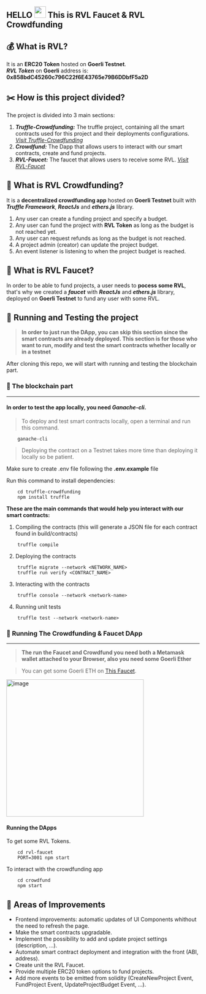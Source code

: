 HELLO <img src="https://raw.githubusercontent.com/MartinHeinz/MartinHeinz/master/wave.gif" width="30px"> This is RVL Faucet & RVL Crowdfunding
---
## 💰 What is RVL?

It is an **ERC20 Token** hosted on **Goerli Testnet**.  
***RVL Token*** on **Goerli** address is: **0x858bdC45260c796C22f6E43765e79B6DDbfF5a2D**

## ✂️ How is this project divided?
The project is divided into 3 main sections:
1. ***Truffle-Crowdfunding:*** The truffle project, containing all the smart contracts used for this project and their deployments configurations.
[*Visit Truffle-Crowdfunding*](http://rvl-crowdfund-me.s3-website-us-east-1.amazonaws.com/)
2. ***Crowdfund:*** The Dapp that allows users to interact with our smart contracts, create and fund projects.
3. ***RVL-Faucet:*** The faucet that allows users to receive some RVL.
[*Visit RVL-Faucet*](http://rvl-faucet.s3-website-us-east-1.amazonaws.com/)

## 🙌 What is RVL Crowdfunding?
It is a **decentralized crowdfunding app** hosted on **Goerli Testnet** built with ***Truffle Framework***, ***ReactJs*** and ***ethers.js*** library.
1. Any user can create a funding project and specify a budget.
2. Any user can fund the project with **RVL Token** as long as the budget is not reached yet.
3. Any user can request refunds as long as the budget is not reached.
4. A project admin (creator) can update the project budget.
5. An event listener is listening to when the project budget is reached.

## 🎰 What is RVL Faucet?
In order to be able to fund projects, a user needs to **pocess some RVL**, that's why we created a ***faucet*** with ***ReactJs*** and ***ethers.js*** library, deployed on **Goerli Testnet** to fund any user with some RVL.

## 🎯 Running and Testing the project
> **In order to just run the DApp, you can skip this section since the smart contracts are already deployed. This section is for those who want to run, modify and test the smart contracts whether locally or in a testnet**  

After cloning this repo, we will start with running and testing the blockchain part.
### 📒 The blockchain part

---  	

#### In order to test the app locally, you need ***Ganache-cli***.  
> To deploy and test smart contracts locally, open a terminal and run this command.  
```shell
    ganache-cli
```

> Deploying the contract on a Testnet takes more time than deploying it locally so be patient.  

Make sure to create .env file following the **.env.example** file

Run this command to install dependencies:
```shell
    cd truffle-crowdfunding
    npm install truffle
```

**These are the main commands that would help you interact with our smart contracts:**  
1. Compiling the contracts (this will generate a JSON file for each contract found in build/contracts)
```shell
    truffle compile
```
2. Deploying the contracts
```shell
    truffle migrate --network <NETWORK_NAME>
    truffle run verify <CONTRACT_NAME>
```
3. Interacting with the contracts
```shell
    truffle console --network <network-name>
```
4. Running unit tests
```shell
    truffle test --network <network-name>
```

### 🚀 Running The Crowdfunding & Faucet DApp

---  	

> **The run the Faucet and Crowdfund you need both a Metamask wallet attached to your Browser, also you need some Goerli Ether**  

> You can get some Goerli ETH on [This Faucet](https://goerlifaucet.com/).

<img width="358" alt="image" src="https://user-images.githubusercontent.com/47257753/211004734-9d0b3b93-606f-4270-9791-22ec10397e1b.png">

#### Running the DApps
To get some RVL Tokens.
```shell
    cd rvl-faucet
    PORT=3001 npm start
```
To interact with the crowdfunding app
```shell
    cd crowdfund
    npm start
```
## 🔨 Areas of Improvements
* Frontend improvements: automatic updates of UI Components whithout the need to refresh the page.
* Make the smart contracts upgradable.
* Implement the possibility to add and update project settings (description, ...).
* Automate smart contract deployment and integration with the front (ABI, address).
* Create unit the RVL Faucet.
* Provide multiple ERC20 token options to fund projects.
* Add more events to be emitted from solidity (CreateNewProject Event, FundProject Event, UpdateProjectBudget Event, ...).

